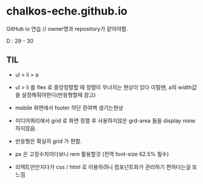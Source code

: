 # chalkos-eche.github.io

GitHub io 연습 // owner명과 repository가 같아야함.

D : 29 - 30

## TIL

- ul > li > a
- ul > li 를 flex 로 중앙정렬할 때
  정렬이 무너지는 현상이 있다 이럴땐, a의 width값을 설정해줘야한다(반응형할때 참고)

- mobile 화면에서 footer 하단 흰여백 생기는현상
- 미디어쿼리에서 grid 로 화면 정렬 후 사용하지않은 grd-area 들을 display none 하지않음.

- 반응형은 확실히 grid 가 편함.
- px 은 고정수치이다보니 rem 활용할것 (전역 font-size 62.5% 필수)
- 리액트만만지다가 css / html 로 이용하려니 컴포넌트화가 관리하기 편하다는걸 또 느낌
